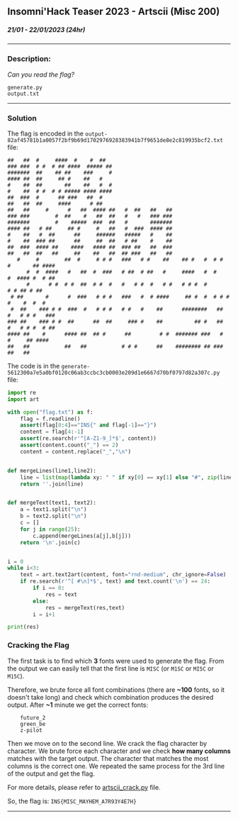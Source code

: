 ## Insomni'Hack Teaser 2023 - Artscii (Misc 200)
##### 21/01 - 22/01/2023 (24hr)
___

### Description: 

*Can you read the flag?*

```
generate.py
output.txt
```
___


### Solution

The flag is encoded in the `output-82af45781b1a0057f2bf9b69d1702976928383941b7f9651de8e2c819935bcf2.txt` file:
```
##   ##  #     ####  #    #  ##  
### ###  # #  # ## ####  ##### ##
#######  ##    ## ##    ###     #
#### ##  ##     ## #    ##   #   
#    ##  ##       ##    ##   #  #
#    ##  # #  # # ##### #### ####
##  ###  #      ## ###   ##  #   
##   ##  ##     ####      # ##   
##   ##     #      #   ##  #### ##   #  ##   ##   ##  
### ###        #  ##    #   ##  ##   #   #   ### ###  
#######        #    #####  ###  ##   #       #######  
#### ##   # ##     ## #     #   ##   #  ###  #### ##  
#    ##   #  ##      ##     ######   #####   #    ##  
#    ##  ### ##      ##     ##  ##   # ##    #    ##  
##  ###  #### ##    ####   #### ##  ### ##   ##  ###  
##   ##  ##   ##     ##    ##   ##  ## ###   ##   ##  
   #     #        ##  #     # # #   ###   # #    ##    ## #   #  # #    #       ## ####  
      #  #  ####   #   ##  #  ###   # ##  # ##   #     ####   #  #      #  #### #  # ##  
      #      # #  # #  ##  # #  #   #   # #  #   # #   # # #  #             # # ## # ##  
 # ##       #      #  ###   # # #   ###   #  # ####     ## #  #  # # #     #    #  #  #  
 #  ##    ### # #  ###  #   # # #   # #   #    ##      ########   ##    #   # # #   ###  
### ##    ### # #  ##      ##  ##     ### #    ##          ## #   ##    #   # # #  # ##  
#### ##    #      #### ##  ## #      ##         # #  ####### ###   #      #     ## ####  
##   ##           ##   ##           # # #      ##    ######## ## ###            ##   ##
```

The code is in the `generate-5612300a7e5a0bf0120c06ab3ccbc3cb0003e209d1e6667d70bf0797d82a307c.py` file:
```python
import re
import art

with open("flag.txt") as f:
	flag = f.readline()
	assert(flag[0:4]=="INS{" and flag[-1]=="}")
	content = flag[4:-1]
	assert(re.search(r'^[A-Z1-9_]*$', content))
	assert(content.count("_") == 2)
	content = content.replace("_","\n")


def mergeLines(line1,line2):
	line = list(map(lambda xy: " " if xy[0] == xy[1] else "#", zip(line1, line2)))
	return ''.join(line)


def mergeText(text1, text2):
	a = text1.split("\n")
	b = text2.split("\n")
	c = []
	for j in range(25):
		c.append(mergeLines(a[j],b[j]))
	return '\n'.join(c) 


i = 0
while i<3:
	text = art.text2art(content, font="rnd-medium", chr_ignore=False)
	if re.search(r'^[ #\n]*$', text) and text.count('\n') == 24:
		if i == 0:
			res = text
		else:
			res = mergeText(res,text)
		i = i+1

print(res)
```

### Cracking the Flag

The first task is to find which **3** fonts were used to generate the flag.
From the output we can easily tell that the first line is `MISC` (or `M1SC` or `MI5C` or `M15C`).

Therefore, we brute force all font combinations (there are **~100** fonts, so it doesn't take long)
and check which combination produces the desired output. After **~1** minute we get the correct fonts:
```
    future_2
    green_be
    z-pilot
```

Then we move on to the second line. We crack the flag character by character.
We brute force each character and we check **how many columns** matches with the target output.
The character that matches the most columns is the correct one. We repeated the same process for the
3rd line of the output and get the flag.

For more details, please refer to [artscii_crack.py](./artascii_crack.py) file.

So, the flag is: `INS{MISC_MAYHEM_A7R93Y4E7H}`

___


